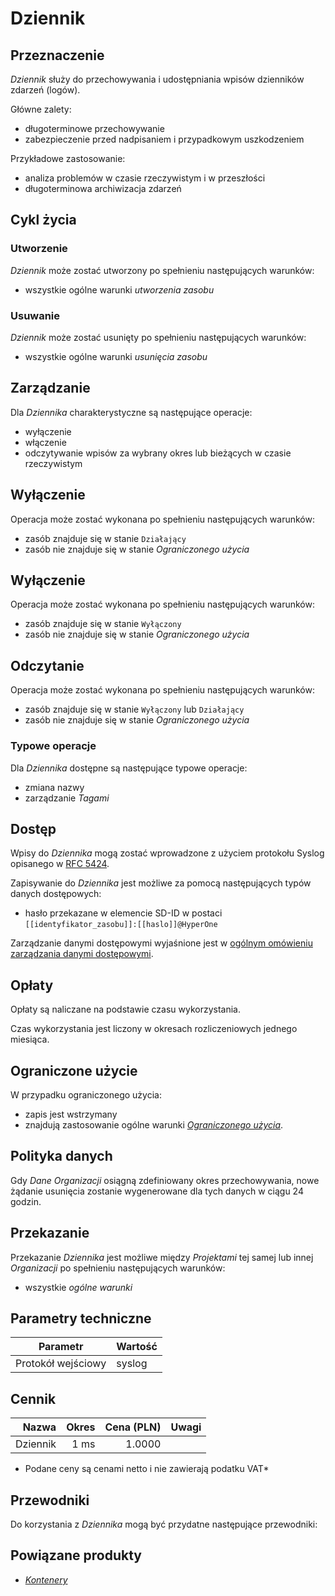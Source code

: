 # Dziennik

## Przeznaczenie

*Dziennik* służy do przechowywania i udostępniania wpisów dzienników zdarzeń (logów). 

Główne zalety:

 * długoterminowe przechowywanie
 * zabezpieczenie przed nadpisaniem i przypadkowym uszkodzeniem

Przykładowe zastosowanie:

 * analiza problemów w czasie rzeczywistym i w przeszłości
 * długoterminowa archiwizacja zdarzeń

## Cykl życia

### Utworzenie

*Dziennik* może zostać utworzony po spełnieniu następujących warunków:

 * wszystkie ogólne warunki *utworzenia zasobu*

### Usuwanie

*Dziennik* może zostać usunięty po spełnieniu następujących warunków:

 * wszystkie ogólne warunki *usunięcia zasobu*

## Zarządzanie 

Dla *Dziennika* charakterystyczne są następujące operacje:

 * wyłączenie
 * włączenie
 * odczytywanie wpisów za wybrany okres lub bieżących w czasie rzeczywistym

## Wyłączenie

Operacja może zostać wykonana po spełnieniu następujących warunków:

 * zasób znajduje się w stanie ```Działający```
 * zasób nie znajduje się w stanie *Ograniczonego użycia*

## Wyłączenie

Operacja może zostać wykonana po spełnieniu następujących warunków:

 * zasób znajduje się w stanie ```Wyłączony```
 * zasób nie znajduje się w stanie *Ograniczonego użycia*

## Odczytanie

Operacja może zostać wykonana po spełnieniu następujących warunków:

 * zasób znajduje się w stanie ```Wyłączony``` lub ```Działający```
 * zasób nie znajduje się w stanie *Ograniczonego użycia*

### Typowe operacje

Dla *Dziennika* dostępne są następujące typowe operacje:

 * zmiana nazwy
 * zarządzanie *Tagami*

## Dostęp

Wpisy do *Dziennika* mogą zostać wprowadzone z użyciem protokołu Syslog opisanego w [RFC 5424](https://tools.ietf.org/html/rfc5424).

Zapisywanie do *Dziennika* jest możliwe za pomocą następujących typów danych dostępowych:

 * hasło przekazane w elemencie SD-ID w postaci ``[[identyfikator_zasobu]]:[[haslo]]@HyperOne``

Zarządzanie danymi dostępowymi wyjaśnione jest w [ogólnym omówieniu zarządzania danymi dostępowymi](/platform/resource.html#dane-dostepowe).

## Opłaty

Opłaty są naliczane na podstawie czasu wykorzystania.

Czas wykorzystania jest liczony w okresach rozliczeniowych jednego miesiąca.

## Ograniczone użycie

W przypadku ograniczonego użycia:
 
 * zapis jest wstrzymany
 * znajdują zastosowanie ogólne warunki *[Ograniczonego użycia](/platform/resource.md#ograniczone-uzycie)*.

## Polityka danych

Gdy *Dane Organizacji* osiągną zdefiniowany okres przechowywania, nowe żądanie usunięcia zostanie wygenerowane dla tych danych w ciągu 24 godzin.

<!-- partial-regions.md -->

## Przekazanie

Przekazanie *Dziennika* jest możliwe między *Projektami* tej samej lub innej *Organizacji* po spełnieniu następujących warunków:

 * wszystkie *ogólne warunki*

## Parametry techniczne

Parametr           | Wartość
------------------ | ------
Protokół wejściowy | syslog

## Cennik

Nazwa        | Okres    | Cena (PLN) |  Uwagi
-----------: | -----:   | ---------: | :----:
Dziennik     |  1 ms    |     1.0000 |

 * Podane ceny są cenami netto i nie zawierają podatku VAT*

## Przewodniki

Do korzystania z *Dziennika* mogą być przydatne następujące przewodniki:

<PageList path_re="guide/storage/log-archive/"/>

## Powiązane produkty

 * *[Kontenery](/resource/compute/container.md)*
